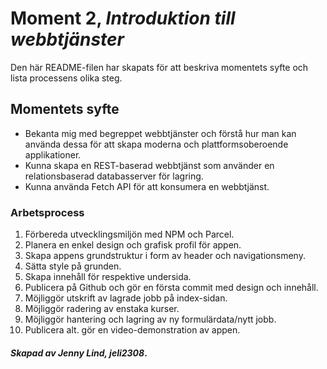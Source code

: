 # Moment 2, _Introduktion till webbtjänster_
Den här README-filen har skapats för att beskriva momentets syfte och lista processens olika steg.

## Momentets syfte

- Bekanta mig med begreppet webbtjänster och förstå hur man kan använda dessa för att skapa moderna och plattformsoberoende applikationer.
- Kunna skapa en REST-baserad webbtjänst som använder en relationsbaserad databasserver för lagring.
- Kunna använda Fetch API för att konsumera en webbtjänst.

### Arbetsprocess

1. Förbereda utvecklingsmiljön med NPM och Parcel.
2. Planera en enkel design och grafisk profil för appen.
3. Skapa appens grundstruktur i form av header och navigationsmeny.
4. Sätta style på grunden.
5. Skapa innehåll för respektive undersida.
6. Publicera på Github och gör en första commit med design och innehåll.
7. Möjliggör utskrift av lagrade jobb på index-sidan.
8. Möjliggör radering av enstaka kurser.
9. Möjliggör hantering och lagring av ny formulärdata/nytt jobb.
10. Publicera alt. gör en video-demonstration av appen.

#### _Skapad av Jenny Lind, jeli2308_.